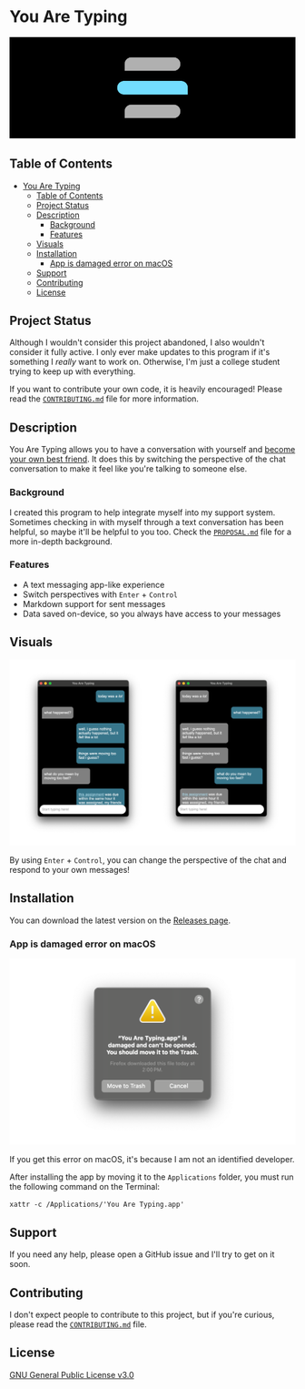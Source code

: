 # You Are Typing

![You Are Typing header](.github/assets/header.png)

## Table of Contents

- [You Are Typing](#you-are-typing)
  - [Table of Contents](#table-of-contents)
  - [Project Status](#project-status)
  - [Description](#description)
    - [Background](#background)
    - [Features](#features)
  - [Visuals](#visuals)
  - [Installation](#installation)
    - [App is damaged error on macOS](#app-is-damaged-error-on-macos)
  - [Support](#support)
  - [Contributing](#contributing)
  - [License](#license)

## Project Status

Although I wouldn't consider this project abandoned, I also wouldn't consider
it fully active. I only ever make updates to this program if it's something I
*really* want to work on. Otherwise, I'm just a college student trying to keep
up with everything.

If you want to contribute your own code, it is heavily encouraged! Please read
the [`CONTRIBUTING.md`](./CONTRIBUTING.md) file for more information.

## Description

You Are Typing allows you to have a conversation with yourself and
[become your own best friend](https://www.instagram.com/reel/C50xlZcLRhu/). It
does this by switching the perspective of the chat conversation to make it feel
like you're talking to someone else.

### Background

I created this program to help integrate myself into my support system. Sometimes
checking in with myself through a text conversation has been helpful, so maybe
it'll be helpful to you too. Check the [`PROPOSAL.md`](.github/PROPOSAL.md) file
for a more in-depth background.

### Features

- A text messaging app-like experience
- Switch perspectives with `Enter` + `Control`
- Markdown support for sent messages
- Data saved on-device, so you always have access to your messages

## Visuals

![Screenshot of the changed POV feature](.github/assets/screenshot-pov.png)

By using `Enter` + `Control`, you can change the perspective of the chat and
respond to your own messages!

## Installation

You can download the latest version on the
[Releases page](https://github.com/calejvaldez/YouAreTyping/releases/latest/).

### App is damaged error on macOS

![Screenshot of the macOS "App is damaged" error](.github/assets/screenshot-macos-damaged-error.png)

If you get this error on macOS, it's because I am not an identified developer.

After installing the app by moving it to the `Applications` folder, you must run
the following command on the Terminal:

```shell
xattr -c /Applications/'You Are Typing.app'
```

## Support

If you need any help, please open a GitHub issue and I'll try to get on it soon.

## Contributing

I don't expect people to contribute to this project, but if you're curious,
please read the [`CONTRIBUTING.md`](./CONTRIBUTING.md) file.

## License

[GNU General Public License v3.0](https://choosealicense.com/licenses/gpl-3.0/)
